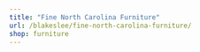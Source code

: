 ```yaml
---
title: "Fine North Carolina Furniture"
url: /blakeslee/fine-north-carolina-furniture/
shop: furniture
---
```


